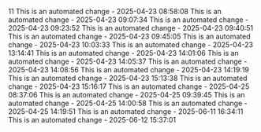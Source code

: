 11
This is an automated change - 2025-04-23 08:58:08
This is an automated change - 2025-04-23 09:07:34
This is an automated change - 2025-04-23 09:23:52
This is an automated change - 2025-04-23 09:40:51
This is an automated change - 2025-04-23 09:45:05
This is an automated change - 2025-04-23 10:03:33
This is an automated change - 2025-04-23 13:14:41
This is an automated change - 2025-04-23 14:01:06
This is an automated change - 2025-04-23 14:05:37
This is an automated change - 2025-04-23 14:08:56
This is an automated change - 2025-04-23 14:19:19
This is an automated change - 2025-04-23 15:13:38
This is an automated change - 2025-04-23 15:16:17
This is an automated change - 2025-04-25 08:37:06
This is an automated change - 2025-04-25 09:39:45
This is an automated change - 2025-04-25 14:00:58
This is an automated change - 2025-04-25 14:19:51
This is an automated change - 2025-06-11 16:34:11
This is an automated change - 2025-06-12 15:37:01
